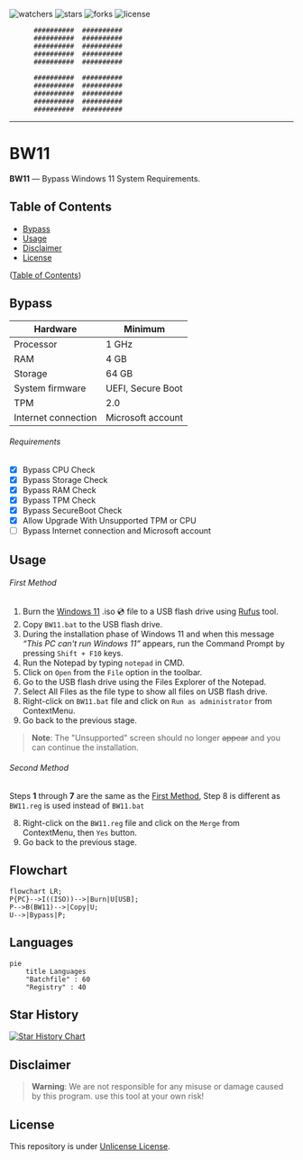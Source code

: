 ![watchers](https://custom-icon-badges.demolab.com/github/watchers/haithamaouati/BW11?logo=eye)
![stars](https://custom-icon-badges.demolab.com/github/stars/haithamaouati/BW11?logo=star)
![forks](https://custom-icon-badges.demolab.com/github/forks/haithamaouati/BW11?logo=repo-forked)
![license](https://custom-icon-badges.demolab.com/github/license/haithamaouati/BW11?logo=law)

```
      ##########  ##########
      ##########  ##########
      ##########  ##########
      ##########  ##########
      ##########  ##########

      ##########  ##########
      ##########  ##########
      ##########  ##########
      ##########  ##########
      ##########  ##########
```

___

# BW11
**BW11** — Bypass Windows 11 System Requirements.

## Table of Contents
- [Bypass](#bypass)
- [Usage](#usage)
- [Disclaimer](#disclaimer)
- [License](#license)

([Table of Contents](#table-of-contents))

## Bypass
Hardware | Minimum
--- | ---
Processor | 1 GHz
RAM | 4 GB
Storage | 64 GB
System firmware | UEFI, Secure Boot
TPM | 2.0
Internet connection| Microsoft account

###### Requirements
- [x] Bypass CPU Check
- [x] Bypass Storage Check
- [x] Bypass RAM Check
- [x] Bypass TPM Check
- [x] Bypass SecureBoot Check
- [x] Allow Upgrade With Unsupported TPM or CPU
- [ ] Bypass Internet connection and Microsoft account

## Usage
###### First Method
1. Burn the [Windows 11]() .iso :cd: file to a USB flash drive using [Rufus]() tool.
2. Copy `BW11.bat` to the USB flash drive.
3. During the installation phase of Windows 11 and when this message _“This PC can't run Windows 11”_ appears, run the Command Prompt by pressing `Shift + F10` keys.
4. Run the Notepad by typing `notepad` in CMD.
5. Click on `Open` from the `File` option in the toolbar.
6. Go to the USB flash drive using the Files Explorer of the Notepad.
7. Select All Files as the file type to show all files on USB flash drive.
8. Right-click on `BW11.bat` file and click on `Run as administrator` from ContextMenu.
9. Go back to the previous stage.

> **Note**:
> The "Unsupported" screen should no longer ~~appear~~ and you can continue the installation.

###### Second Method
Steps **1** through **7** are the same as the [First Method](#first-method), Step 8 is different as `BW11.reg` is used instead of `BW11.bat`

8. Right-click on the `BW11.reg` file and click on the `Merge` from ContextMenu, then `Yes` button.
9. Go back to the previous stage.

## Flowchart

```mermaid
flowchart LR;
P{PC}-->I((ISO))-->|Burn|U[USB];
P-->B(BW11)-->|Copy|U;
U-->|Bypass|P;
```

## Languages
```mermaid
pie
    title Languages
    "Batchfile" : 60
    "Registry" : 40
```

## Star History
[![Star History Chart](https://api.star-history.com/svg?repos=haithamaouati/BW11&type=Date)](https://star-history.com/#haithamaouati/BW11&Date)

## Disclaimer
> **Warning**:
> We are not responsible for any misuse or damage caused by this program. use this tool at your own risk!

## License
This repository is under [Unlicense License](https://github.com/haithamaouati/BW11/blob/main/LICENSE).
